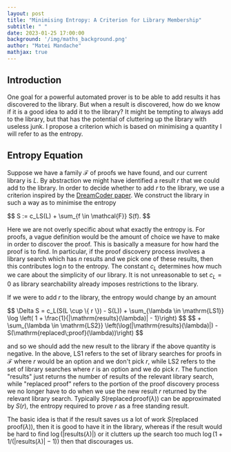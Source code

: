 ```yaml
---
layout: post
title: "Minimising Entropy: A Criterion for Library Membership"
subtitle: " "
date: 2023-01-25 17:00:00
background: '/img/maths_background.png'
author: "Matei Mandache"
mathjax: true
---
```


## Introduction

One goal for a powerful automated prover is to be able to add results it has discovered to the library. But when a result is discovered, how do we know if it is a good idea to add it to the library? It might be tempting to always add to the library, but that has the potential of cluttering up the library with useless junk. I propose a criterion which is based on minimising a quantity I will refer to as the entropy.

## Entropy Equation

Suppose we have a family $\mathcal{F}$ of proofs we have found, and our current library is $L$. By abstraction we might have identified a result $r$ that we could add to the library. In order to decide whether to add $r$ to the library, we use a criterion inspired by the <a href=https://arxiv.org/abs/2006.08381>DreamCoder paper</a>. We construct the library in such a way as to minimise the entropy

<p>
  $$ S := c_LS(L) + \sum_{f \in \mathcal{F}} S(f). $$
</p>

Here we are not overly specific about what exactly the entropy is. For proofs, a vague definition would be the amount of choice we have to make in order to discover the proof. This is basically a measure for how hard the proof is to find. In particular, if the proof discovery process involves a library search which has $n$ results and we pick one of these results, then this contributes $\log n$ to the entropy. The constant $c_L$ determines how much we care about the simplicity of our library. It is not unreasonable to set $c_L = 0$ as library searchability already imposes restrictions to the library.

If we were to add $r$ to the library, the entropy would change by an amount

<p>
  $$ \Delta S = c_L(S(L \cup \{ r \}) - S(L)) + \sum_{\lambda \in \mathrm{LS1}} \log \left( 1 + \frac{1}{|\mathrm{results}(\lambda)| - 1}\right) $$
  $$ + \sum_{\lambda \in \mathrm{LS2}} \left(\log(|\mathrm{results}(\lambda)|) - S(\mathrm{replaced\;proof}(\lambda))\right) $$
</p>

and so we should add the new result to the library if the above quantity is negative. In the above, $\mathrm{LS1}$ refers to the set of library searches for proofs in $\mathcal{F}$ where $r$ would be an option and we don't pick $r$, while $\mathrm{LS2}$ refers to the set of library searches where $r$ is an option and we do pick $r$. The function "results" just returns the number of results of the relevant library search, while "replaced proof" refers to the portion of the proof discovery process we no longer have to do when we use the new result $r$ returned by the relevant library search. Typically $S(\mathrm{replaced \, proof}(\lambda))$ can be approximated by $S(r)$, the entropy required to prove $r$ as a free standing result.

The basic idea is that if the result saves us a lot of work $S(\mathrm{replaced \; proof}(\lambda))$, then it is good to have it in the library, whereas if the result would be hard to find $\log(|\mathrm{results}(\lambda)|)$ or it clutters up the search too much $\log(1 + 1/(|\mathrm{results}(\lambda)|-1))$ then that discourages us.

